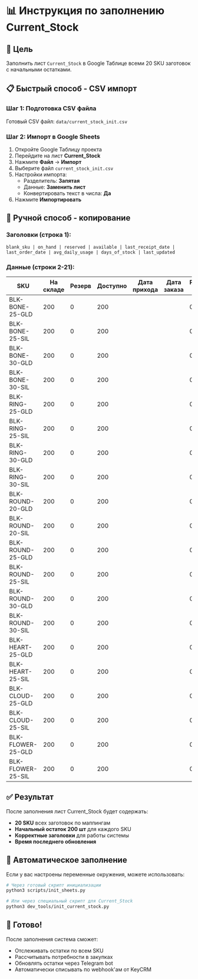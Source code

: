 # 📊 Инструкция по заполнению Current_Stock

## 🎯 Цель
Заполнить лист `Current_Stock` в Google Таблице всеми 20 SKU заготовок с начальными остатками.

## 📋 Быстрый способ - CSV импорт

### Шаг 1: Подготовка CSV файла
Готовый CSV файл: `data/current_stock_init.csv`

### Шаг 2: Импорт в Google Sheets
1. Откройте Google Таблицу проекта
2. Перейдите на лист **Current_Stock**
3. Нажмите **Файл** → **Импорт**
4. Выберите файл `current_stock_init.csv`
5. Настройки импорта:
   - Разделитель: **Запятая**
   - Данные: **Заменить лист**
   - Конвертировать текст в числа: **Да**
6. Нажмите **Импортировать**

## 📝 Ручной способ - копирование

### Заголовки (строка 1):
```
blank_sku | on_hand | reserved | available | last_receipt_date | last_order_date | avg_daily_usage | days_of_stock | last_updated
```

### Данные (строки 2-21):
| SKU | На складе | Резерв | Доступно | Дата прихода | Дата заказа | Расход/день | Дней остатка | Обновлено |
|-----|-----------|--------|----------|--------------|-------------|-------------|-------------|-----------|
| BLK-BONE-25-GLD | 200 | 0 | 200 | | | 0.0 | | 2025-08-28T23:28:50.407722 |
| BLK-BONE-25-SIL | 200 | 0 | 200 | | | 0.0 | | 2025-08-28T23:28:50.407722 |
| BLK-BONE-30-GLD | 200 | 0 | 200 | | | 0.0 | | 2025-08-28T23:28:50.407722 |
| BLK-BONE-30-SIL | 200 | 0 | 200 | | | 0.0 | | 2025-08-28T23:28:50.407722 |
| BLK-RING-25-GLD | 200 | 0 | 200 | | | 0.0 | | 2025-08-28T23:28:50.407722 |
| BLK-RING-25-SIL | 200 | 0 | 200 | | | 0.0 | | 2025-08-28T23:28:50.407722 |
| BLK-RING-30-GLD | 200 | 0 | 200 | | | 0.0 | | 2025-08-28T23:28:50.407722 |
| BLK-RING-30-SIL | 200 | 0 | 200 | | | 0.0 | | 2025-08-28T23:28:50.407722 |
| BLK-ROUND-20-GLD | 200 | 0 | 200 | | | 0.0 | | 2025-08-28T23:28:50.407722 |
| BLK-ROUND-20-SIL | 200 | 0 | 200 | | | 0.0 | | 2025-08-28T23:28:50.407722 |
| BLK-ROUND-25-GLD | 200 | 0 | 200 | | | 0.0 | | 2025-08-28T23:28:50.407722 |
| BLK-ROUND-25-SIL | 200 | 0 | 200 | | | 0.0 | | 2025-08-28T23:28:50.407722 |
| BLK-ROUND-30-GLD | 200 | 0 | 200 | | | 0.0 | | 2025-08-28T23:28:50.407722 |
| BLK-ROUND-30-SIL | 200 | 0 | 200 | | | 0.0 | | 2025-08-28T23:28:50.407722 |
| BLK-HEART-25-GLD | 200 | 0 | 200 | | | 0.0 | | 2025-08-28T23:28:50.407722 |
| BLK-HEART-25-SIL | 200 | 0 | 200 | | | 0.0 | | 2025-08-28T23:28:50.407722 |
| BLK-CLOUD-25-GLD | 200 | 0 | 200 | | | 0.0 | | 2025-08-28T23:28:50.407722 |
| BLK-CLOUD-25-SIL | 200 | 0 | 200 | | | 0.0 | | 2025-08-28T23:28:50.407722 |
| BLK-FLOWER-25-GLD | 200 | 0 | 200 | | | 0.0 | | 2025-08-28T23:28:50.407722 |
| BLK-FLOWER-25-SIL | 200 | 0 | 200 | | | 0.0 | | 2025-08-28T23:28:50.407722 |

## ✅ Результат

После заполнения лист Current_Stock будет содержать:
- **20 SKU** всех заготовок по маппингам
- **Начальный остаток 200 шт** для каждого SKU
- **Корректные заголовки** для работы системы
- **Время последнего обновления**

## 🔧 Автоматическое заполнение

Если у вас настроены переменные окружения, можете использовать:

```bash
# Через готовый скрипт инициализации
python3 scripts/init_sheets.py

# Или через специальный скрипт для Current_Stock
python3 dev_tools/init_current_stock.py
```

## 🎯 Готово!

После заполнения система сможет:
- Отслеживать остатки по всем SKU
- Рассчитывать потребности в закупках
- Обновлять остатки через Telegram bot
- Автоматически списывать по webhook'ам от KeyCRM